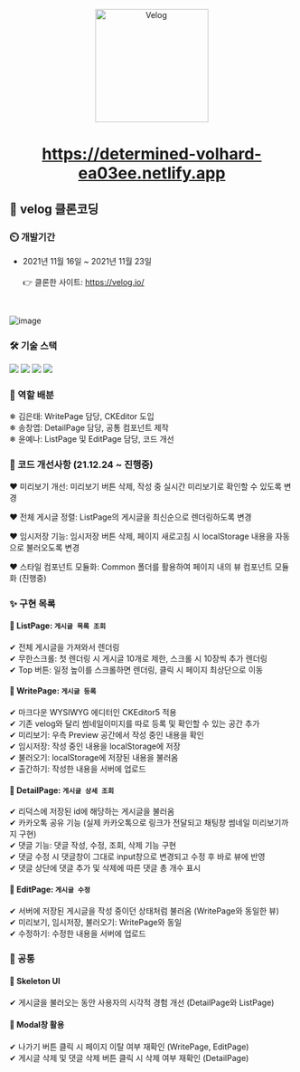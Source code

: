 <p align='middle'>
<a href='https://github.com/DevFoliOh/velog'><img src='https://user-images.githubusercontent.com/66353903/142974589-1a9d29a4-3c67-4208-b861-00491a02f810.png' width="200px;" alt="Velog" /></a></p>


<h1 align='middle'><a href='https://determined-volhard-ea03ee.netlify.app'>https://determined-volhard-ea03ee.netlify.app</a></h1>


## 📌 velog 클론코딩

### :timer_clock: 개발기간
+ 2021년 11월 16일 ~ 2021년 11월 23일 <br/><br/>
👉 클론한 사이트: https://velog.io/

<br/>

![image](https://user-images.githubusercontent.com/66353903/142976104-d163bec4-f0a3-468b-adfa-0f21572a8d1f.png)

### 🛠 기술 스택

 <p align='left'>
 <img src="https://img.shields.io/badge/React-v17.0.2-blue?logo=React"/>
 <img src="https://img.shields.io/badge/ReduxToolkit-^1.6.2-purple?logo=Redux"/>
 <img src="https://img.shields.io/badge/StyledComponents-v5.3.3-pink?logo=styled-components"/> 
 <img src="https://img.shields.io/badge/Swagger-v1.7.0-lime?logo=Swagger"/>
 </p>


### 🔮 역할 배분
❄ 김은태: WritePage 담당, CKEditor 도입<br/>
❄ 송창엽: DetailPage 담당, 공통 컴포넌트 제작<br/>
❄ 윤예나: ListPage 및 EditPage 담당, 코드 개선<br/>


### 🚀 코드 개선사항 (21.12.24 ~ 진행중)

❤ 미리보기 개선: 미리보기 버튼 삭제, 작성 중 실시간 미리보기로 확인할 수 있도록 변경 <br/>

❤ 전체 게시글 정렬: ListPage의 게시글을 최신순으로 렌더링하도록 변경 <br/>

❤ 임시저장 기능: 임시저장 버튼 삭제, 페이지 새로고침 시 localStorage 내용을 자동으로 불러오도록 변경 <br/>

❤ 스타일 컴포넌트 모듈화: Common 폴더를 활용하여 페이지 내의 뷰 컴포넌트 모듈화 (진행중)  <br/>


### ✨ 구현 목록

#### 🔹 ListPage: `게시글 목록 조회`

✔ 전체 게시글을 가져와서 렌더링<br/>
✔ 무한스크롤: 첫 렌더링 시 게시글 10개로 제한, 스크롤 시 10장씩 추가 렌더링<br/>
✔ Top 버튼: 일정 높이를 스크롤하면 렌더링, 클릭 시 페이지 최상단으로 이동<br/>


#### 🔹 WritePage: `게시글 등록`

✔ 마크다운 WYSIWYG 에디터인 CKEditor5 적용<br/>
✔ 기존 velog와 달리 썸네일이미지를 따로 등록 및 확인할 수 있는 공간 추가<br/>
✔ 미리보기: 우측 Preview 공간에서 작성 중인 내용을 확인<br/>
✔ 임시저장: 작성 중인 내용을 localStorage에 저장<br/>
✔ 불러오기: localStorage에 저장된 내용을 불러옴<br/>
✔ 출간하기: 작성한 내용을 서버에 업로드<br/>


#### 🔹 DetailPage: `게시글 상세 조회`

✔ 리덕스에 저장된 id에 해당하는 게시글을 불러옴<br/>
✔ 카카오톡 공유 기능 (실제 카카오톡으로 링크가 전달되고 채팅창 썸네일 미리보기까지 구현)<br/>
✔ 댓글 기능: 댓글 작성, 수정, 조회, 삭제 기능 구현<br/>
✔ 댓글 수정 시 댓글창이 그대로 input창으로 변경되고 수정 후 바로 뷰에 반영<br/>
✔ 댓글 상단에 댓글 추가 및 삭제에 따른 댓글 총 개수 표시<br/>


#### 🔹 EditPage: `게시글 수정`

✔ 서버에 저장된 게시글을 작성 중이던 상태처럼 불러옴 (WritePage와 동일한 뷰)<br/>
✔ 미리보기, 임시저장, 불러오기: WritePage와 동일<br/>
✔ 수정하기: 수정한 내용을 서버에 업로드<br/>


### 🎨 공통

#### 🔸 Skeleton UI
✔ 게시글을 불러오는 동안 사용자의 시각적 경험 개선 (DetailPage와 ListPage)

#### 🔸 Modal창 활용
✔ 나가기 버튼 클릭 시 페이지 이탈 여부 재확인 (WritePage, EditPage) <br/>
✔ 게시글 삭제 및 댓글 삭제 버튼 클릭 시 삭제 여부 재확인 (DetailPage)


